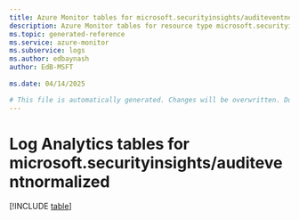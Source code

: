 ```yaml
---
title: Azure Monitor tables for microsoft.securityinsights/auditeventnormalized
description: Azure Monitor tables for resource type microsoft.securityinsights/auditeventnormalized
ms.topic: generated-reference
ms.service: azure-monitor
ms.subservice: logs
ms.author: edbaynash
author: EdB-MSFT
   
ms.date: 04/14/2025

# This file is automatically generated. Changes will be overwritten. Do not change this file directly.
---
```


# Log Analytics tables for microsoft.securityinsights/auditeventnormalized  

[!INCLUDE [table](~/reusable-content/ce-skilling/azure/includes/azure-monitor/reference/tables/microsoft-securityinsights_auditeventnormalized-include.md)]

